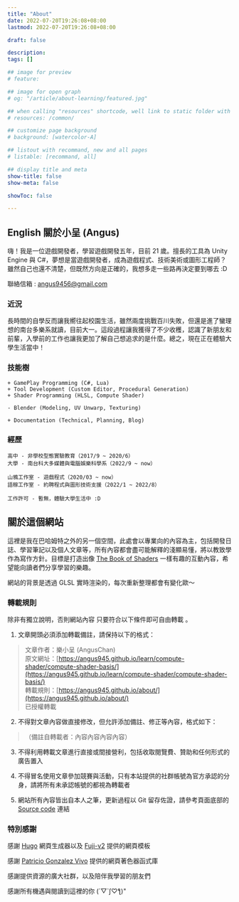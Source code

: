 ```yaml
---
title: "About"
date: 2022-07-20T19:26:08+08:00
lastmod: 2022-07-20T19:26:08+08:00

draft: false

description:
tags: []

## image for preview
# feature: 

## image for open graph
# og: "/article/about-learning/featured.jpg"

## when calling "resources" shortcode, well link to static folder with this path 
# resources: /common/

## customize page background
# background: [watercolor-A] 

## listout with recommand, new and all pages
# listable: [recommand, all]

## display title and meta
show-title: false
show-meta: false

showToc: false

---
```


## English 關於小呈 (Angus)

嗨！我是一位遊戲開發者，學習遊戲開發五年，目前 21 歲。擅長的工具為 Unity Engine 與 C#，夢想是當遊戲開發者，成為遊戲程式、技術美術或圖形工程師？雖然自己也還不清楚，但既然方向是正確的，我想多走一些路再決定要到哪去 :D

聯絡信箱 : angus9456@gmail.com

### 近況

長時間的自學反而讓我嚮往起校園生活，雖然兩度挑戰百川失敗，但還是進了蠻理想的南台多樂系就讀，目前大一。這段過程讓我獲得了不少收穫，認識了新朋友和前輩，入學前的工作也讓我更加了解自己想追求的是什麼。總之，現在正在體驗大學生活當中！

### 技能樹

```Unity Engine
+ GamePlay Programming (C#, Lua)
+ Tool Development (Custom Editor, Procedural Generation)
+ Shader Programming (HLSL, Compute Shader)
```


```Modeling
- Blender (Modeling, UV Unwarp, Texturing)
```


```Other
+ Documentation (Technical, Planning, Blog)
```

### 經歷

```Study
高中 - 非學校型態實驗教育（2017/9 ~ 2020/6）
大學 - 南台科大多媒體與電腦娛樂科學系（2022/9 ~ now）
```

```Work
山鴉工作室 - 遊戲程式（2020/03 ~ now）
語稼工作室 - 約聘程式與圖形技術支援（2022/1 ~ 2022/8）

工作許可 - 暫無，體驗大學生活中 :D
```

## 關於這個網站

這裡是我在巴哈姆特之外的另一個空間，此處會以專業向的內容為主，包括開發日誌、學習筆記以及個人文章等，所有內容都會盡可能解釋的淺顯易懂，將以教致學作為寫作方針。目標是打造出像 [The Book of Shaders](https://thebookofshaders.com/) 一樣有趣的互動內容，希望能向讀者們分享學習的樂趣。

網站的背景是透過 GLSL 實時渲染的，每次重新整理都會有變化歐～

### 轉載規則

除非有獨立說明，否則網站內容 <h> 只要符合以下條件即可自由轉載 </h> 。

1. 文章開頭必須添加轉載備註，請保持以下的格式：

> 文章作者：樂小呈 (AngusChan)  
原文網址：[https://angus945.github.io/learn/compute-shader/compute-shader-basis/](https://angus945.github.io/learn/compute-shader/compute-shader-basis/)  
轉載規則：[https://angus945.github.io/about/](https://angus945.github.io/about/)  
已授權轉載

2. 不得對文章內容做直接修改，但允許添加備註、修正等內容，格式如下：

> （備註自轉載者：內容內容內容內容）

3. 不得利用轉載文章進行直接或間接營利，包括收取閱覽費、贊助和任何形式的廣告置入

4. 不得冒名使用文章參加競賽與活動，只有本站提供的社群帳號為官方承認的分身，請將所有未承認帳號的都視為轉載者

5. 網站所有內容皆出自本人之筆，更新過程以 Git 留存佐證，請參考頁面底部的 [Source code](https://github.com/angus945/angusChan-website-projectsource) 連結

### 特別感謝

感謝 [Hugo](https://gohugo.io/) 網頁生成器以及 [Fuji-v2](https://themes.gohugo.io/themes/hugo-theme-fuji/) 提供的網頁模板

感謝 [Patricio Gonzalez Vivo](https://github.com/patriciogonzalezvivo/glslCanvas) 提供的網頁著色器函式庫

感謝提供資源的廣大社群，以及陪伴我學習的朋友們

感謝所有機遇與閱讀到這裡的你 (´▽`ʃ♡ƪ)"
